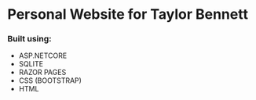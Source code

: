 # Personal Website for Taylor Bennett

### Built using:
- ASP.NETCORE
- SQLITE
- RAZOR PAGES
- CSS (BOOTSTRAP)
- HTML
